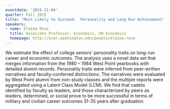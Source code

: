 ```yaml
---
eventdate: '2015-11-04'
quarter: Fall 2015
title: 'Most Likely to Succeed:  Personality and Long Run Achievement'
speakers:
- name: Elaina Rose
  title: Associate Professor, Economics, UW Economics
  homepage: http://econ.washington.edu/people/elaina-rose
---
```

We estimate the effect of college seniors’ personality traits on long-run career and economic outcomes. The analysis uses a novel data set that merges information from the 1980 – 1984 West Point yearbooks with detailed alumni records. Personality traits were inferred from peer-written narratives and faculty-conferred distinctions. The narratives were evaluated by West Point alumni from non-study classes and the multiple reports were aggregated using a Latent Class Model (LCM). We find that cadets identified by faculty as leaders, and those characterized by peers as leaders, determined, or social prove to be more successful in terms of military and civilian career outcomes 31-35 years after graduation.
